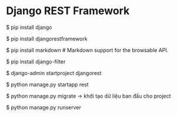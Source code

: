 # Django REST Framework

$ pip install django   

$ pip install djangorestframework 

$ pip install markdown       # Markdown support for the browsable API.

$ pip install django-filter

$ django-admin startproject djangorest  

$ python manage.py startapp rest  

$ python manage.py migrate  -> khởi tạo dữ liệu ban đầu cho project

$ python manage.py runserver  
